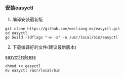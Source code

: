 ### 安装easyctl

1. 编译安装最新版

```shell
git clone https://github.com/weiliang-ms/easyctl.git
cd easyctl
go build -ldflags "-w -s" -o /usr/local/bin/easyctl
```

2. 下载编译好的文件(建议最新版本)

[easyctl release](https://github.com/weiliang-ms/easyctl/releases)

```
chmod +x easyctl
mv easyctl /usr/local/bin
```